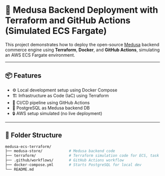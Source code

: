 # 🛒 Medusa Backend Deployment with Terraform and GitHub Actions (Simulated ECS Fargate)

This project demonstrates how to deploy the open-source [Medusa](https://medusajs.com) backend commerce engine using **Terraform**, **Docker**, and **GitHub Actions**, simulating an AWS ECS Fargate environment.

---

## 📦 Features

- ⚙️ Local development setup using Docker Compose
- 🏗️ Infrastructure as Code (IaC) using Terraform
- 🚀 CI/CD pipeline using GitHub Actions
- 🐘 PostgreSQL as Medusa backend DB
- 🔒 AWS setup simulated (no live deployment)

---

## 📁 Folder Structure

```bash
medusa-ecs-terraform/
├── medusa-store/            # Medusa backend code
├── terraform/               # Terraform simulation code for ECS, task def
├── .github/workflows/       # GitHub Actions workflow
├── docker-compose.yml       # Starts PostgreSQL for local dev
└── README.md
